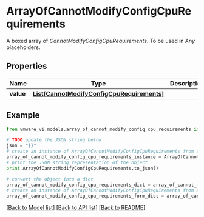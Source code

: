 # ArrayOfCannotModifyConfigCpuRequirements

A boxed array of *CannotModifyConfigCpuRequirements*. To be used in *Any* placeholders. 

## Properties
Name | Type | Description | Notes
------------ | ------------- | ------------- | -------------
**value** | [**List[CannotModifyConfigCpuRequirements]**](CannotModifyConfigCpuRequirements.md) |  | 

## Example

```python
from vmware_vi.models.array_of_cannot_modify_config_cpu_requirements import ArrayOfCannotModifyConfigCpuRequirements

# TODO update the JSON string below
json = "{}"
# create an instance of ArrayOfCannotModifyConfigCpuRequirements from a JSON string
array_of_cannot_modify_config_cpu_requirements_instance = ArrayOfCannotModifyConfigCpuRequirements.from_json(json)
# print the JSON string representation of the object
print ArrayOfCannotModifyConfigCpuRequirements.to_json()

# convert the object into a dict
array_of_cannot_modify_config_cpu_requirements_dict = array_of_cannot_modify_config_cpu_requirements_instance.to_dict()
# create an instance of ArrayOfCannotModifyConfigCpuRequirements from a dict
array_of_cannot_modify_config_cpu_requirements_form_dict = array_of_cannot_modify_config_cpu_requirements.from_dict(array_of_cannot_modify_config_cpu_requirements_dict)
```
[[Back to Model list]](../README.md#documentation-for-models) [[Back to API list]](../README.md#documentation-for-api-endpoints) [[Back to README]](../README.md)


